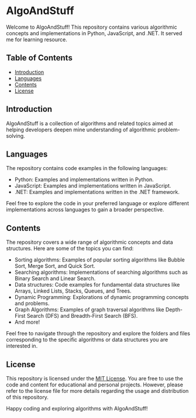 # AlgoAndStuff

Welcome to AlgoAndStuff! This repository contains various algorithmic concepts and implementations in Python, JavaScript, and .NET. It served me for learning resource.

## Table of Contents

- [Introduction](#introduction)
- [Languages](#languages)
- [Contents](#contents)
- [License](#license)

## Introduction

AlgoAndStuff is a collection of algorithms and related topics aimed at helping developers deepen mine understanding of algorithmic problem-solving.  
## Languages

The repository contains code examples in the following languages:

- Python: Examples and implementations written in Python.
- JavaScript: Examples and implementations written in JavaScript.
- .NET: Examples and implementations written in the .NET framework.

Feel free to explore the code in your preferred language or explore different implementations across languages to gain a broader perspective.

## Contents

The repository covers a wide range of algorithmic concepts and data structures. Here are some of the topics you can find:

- Sorting algorithms: Examples of popular sorting algorithms like Bubble Sort, Merge Sort, and Quick Sort.
- Searching algorithms: Implementations of searching algorithms such as Binary Search and Linear Search.
- Data structures: Code examples for fundamental data structures like Arrays, Linked Lists, Stacks, Queues, and Trees.
- Dynamic Programming: Explorations of dynamic programming concepts and problems.
- Graph Algorithms: Examples of graph traversal algorithms like Depth-First Search (DFS) and Breadth-First Search (BFS).
- And more!

Feel free to navigate through the repository and explore the folders and files corresponding to the specific algorithms or data structures you are interested in.

## License

This repository is licensed under the [MIT License](LICENSE). You are free to use the code and content for educational and personal projects. However, please refer to the license file for more details regarding the usage and distribution of this repository.

Happy coding and exploring algorithms with AlgoAndStuff!
